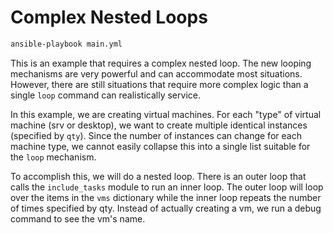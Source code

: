 # Complex Nested Loops

```bash
ansible-playbook main.yml
```

This is an example that requires a complex nested loop. The new looping mechanisms are very powerful and can accommodate most situations. However, there are still situations that require more complex logic than a single `loop` command can realistically service.

In this example, we are creating virtual machines. For each "type" of virtual machine (srv or desktop), we want to create multiple identical instances (specified by `qty`). Since the number of instances can change for each machine type, we cannot easily collapse this into a single list suitable for the `loop` mechanism.

To accomplish this, we will do a nested loop. There is an outer loop that calls the `include_tasks` module to run an inner loop. The outer loop will loop over the items in the `vms` dictionary while the inner loop repeats the number of times specified by qty. Instead of actually creating a vm, we run a debug command to see the vm's name.
